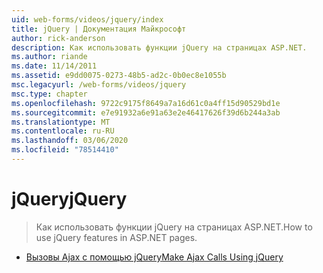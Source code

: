 ```yaml
---
uid: web-forms/videos/jquery/index
title: jQuery | Документация Майкрософт
author: rick-anderson
description: Как использовать функции jQuery на страницах ASP.NET.
ms.author: riande
ms.date: 11/14/2011
ms.assetid: e9dd0075-0273-48b5-ad2c-0b0ec8e1055b
msc.legacyurl: /web-forms/videos/jquery
msc.type: chapter
ms.openlocfilehash: 9722c9175f8649a7a16d61c0a4ff15d90529bd1e
ms.sourcegitcommit: e7e91932a6e91a63e2e46417626f39d6b244a3ab
ms.translationtype: MT
ms.contentlocale: ru-RU
ms.lasthandoff: 03/06/2020
ms.locfileid: "78514410"
---
```

# <a name="jquery"></a><span data-ttu-id="10f39-103">jQuery</span><span class="sxs-lookup"><span data-stu-id="10f39-103">jQuery</span></span>

> <span data-ttu-id="10f39-104">Как использовать функции jQuery на страницах ASP.NET.</span><span class="sxs-lookup"><span data-stu-id="10f39-104">How to use jQuery features in ASP.NET pages.</span></span>

- [<span data-ttu-id="10f39-105">Вызовы Ajax с помощью jQuery</span><span class="sxs-lookup"><span data-stu-id="10f39-105">Make Ajax Calls Using jQuery</span></span>](how-do-i-make-ajax-calls-using-jquery.md)
